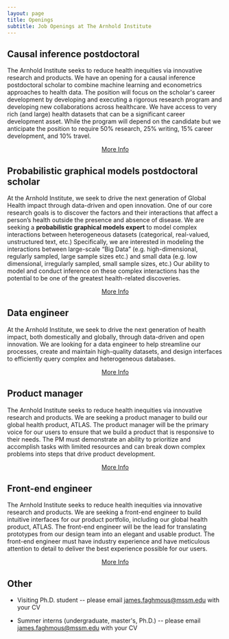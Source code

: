 ```yaml
---
layout: page
title: Openings
subtitle: Job Openings at The Arnhold Institute
---
```


## Causal inference postdoctoral 

The Arnhold Institute seeks to reduce health inequities via innovative research and products. We have an opening for a causal inference postdoctoral scholar to combine machine learning and econometrics approaches to health data. The position will focus on the scholar's career development by developing and executing a rigorous research program and developing new collaborations across healthcare. We have access to very rich (and large) health datasets that can be a significant career development asset. While the program will depend on the candidate but we anticipate the position to require 50% research, 25% writing, 15% career development, and 10% travel.

<div class="row" style="display: flex; justify-content: center; align-items: center">
	<a class="btn btn-primary" href="/jobs/causal-inference-postdoc">
		More Info
	</a>
</div>

## Probabilistic graphical models postdoctoral scholar

At the Arnhold Institute, we seek to drive the next generation of Global Health impact through data-driven and open innovation. One of our core research goals is to discover the factors and their interactions that affect a person’s health outside the presence and absence of disease. We are seeking a **probabilistic graphical models expert** to model complex interactions between heterogeneous datasets (categorical, real-valued, unstructured text, etc.) Specifically, we are interested in modeling the interactions between large-scale “Big Data” (e.g. high-dimensional, regularly sampled, large sample sizes etc.) and small data (e.g. low dimensional, irregularly sampled, small sample sizes, etc.) Our ability to model and conduct inference on these complex interactions has the potential to be one of the greatest health-related discoveries.

<div class="row" style="display: flex; justify-content: center; align-items: center">
	<a class="btn btn-primary" href="/jobs/probabilistic-graphical-models-expert">
		More Info
	</a>
</div>


## Data engineer

At the Arnhold Institute, we seek to drive the next generation of health impact, both domestically and globally, through data-driven and open innovation. We are looking for a data engineer to help streamline our processes, create and maintain high-quality datasets, and design interfaces to efficiently query complex and heterogeneous databases.

<div class="row" style="display: flex; justify-content: center; align-items: center">
	<a class="btn btn-primary" href="/jobs/data-engineer">
		More Info
	</a>
</div>

## Product manager

The Arnhold Institute seeks to reduce health inequities via innovative research and products. We are seeking a product manager to build our global health product, ATLAS. The product manager will be the primary voice for our users to ensure that we build a product that is responsive to their needs. The PM must demonstrate an ability to prioritize and accomplish tasks with limited resources and can break down complex problems into steps that drive product development.

<div class="row" style="display: flex; justify-content: center; align-items: center">
	<a class="btn btn-primary" href="/jobs/product-manager">
		More Info
	</a>
</div>

## Front-end engineer

The Arnhold Institute seeks to reduce health inequities via innovative research and products. We are seeking a front-end engineer to build intuitive interfaces for our product portfolio, including our global health product, ATLAS. The front-end engineer will be the lead for translating prototypes from our design team into an elegant and usable product. The front-end engineer must have industry experience and have meticulous attention to detail to deliver the best experience possible for our users.

<div class="row" style="display: flex; justify-content: center; align-items: center">
	<a class="btn btn-primary" href="/jobs/frontend-engineer">
		More Info
	</a>
</div>


## Other
- Visiting Ph.D. student -- please email james.faghmous@mssm.edu with your CV

- Summer interns (undergraduate, master's, Ph.D.) -- please email james.faghmous@mssm.edu with your CV